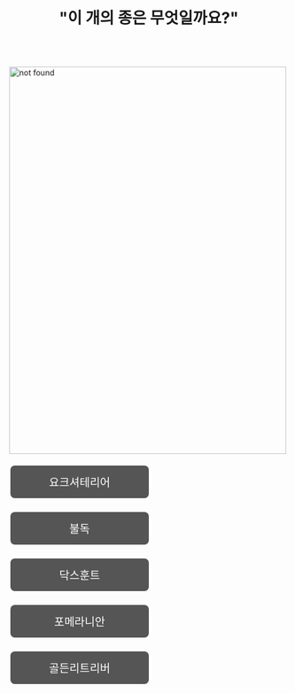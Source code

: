 <!DOCTYPE html>
<html>
  <title> 문제1 </title>
  <head>
    <style>
      .button{
        background-color: #555555;
        border: none;
        color: white;
        padding: 15px 32px;
        text-align: center;
        display: inline-block;
        margin: 4px 2px;
        cursor: pointer;
        font-size: 20px;
        border-radius: 8px;
        width: 250px;
      }
      .alert{
        padding: 20px;
        background-color: f44336;
        color: white;
      }
    </style>
<body onload="question()">
  <script>
    function question(){
      alert("첫번째 문제입니다 잘 맞춰주세요")
    }
  </script>
  <h1><center> "이 개의 종은 무엇일까요?" </center></h1><br>
  <br>
  <br>
  <img src="http://blogfiles7.naver.net/20130707_201/junsusobagi_1373172601010umt0X_JPEG/Pomeranian-Puppy10.jpg=onclick"
   alt="not found" id="dog" width="500px" height="700px">
  <br>
  <br>
  <input type ="button" value="요크셔테리어" class="button" onclick="alert('틀렸습니다')
  ">
  <br>
  <br>
  <input type ="button" value="불독"  class="button" onclick="alert('틀렸습니다')
  ">
  <br>
  <br>
  <input type ="button" value="닥스훈트" class="button" onclick="alert('틀렸습니다')
  ">
  <br>
  <br>
  <a href="file:///C:/Users/kk/Desktop/WEB/%EB%AC%B8%EC%A0%9C2.html"><button class="button"> 포메라니안 </button></a>
  <br>
  <br>
  <input type ="button" value="골든리트리버" class="button" onclick="alert('틀렸습니다')
  ">
  <br>
  <br>
  <br>
  <br>
  <br>
  </body>
</html>
